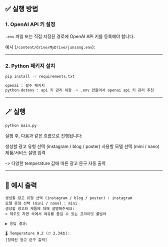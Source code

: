 ## ✅ 실행 방법

### 1. OpenAI API 키 설정
`.env` 파일 또는 직접 지정된 경로에 OpenAI API 키를 등록해야 합니다.

예시 (`/content/drive/MyDrive/junsang.env`):

---
### 2. Python 패키지 설치
```bash
pip install -r requirements.txt

openai : 필수 패키지
python-dotenv : api 키 관리 위함 -> .env 만들어서 openai api 키 관리 추천
```

---
## 🪄 실행
```bash
python main.py
```

실행 후, 다음과 같은 흐름으로 진행됩니다:

생성할 광고 유형 선택 (instagram / blog / poster)
사용할 모델 선택 (mini / nano)
제품/서비스 설명 입력

-> 다양한 temperature 값에 따른 광고 문구 자동 출력

---
## 💬 예시 출력
```
생성할 광고 유형 선택 (instagram / blog / poster) : instagram
모델 유형 선택 (mini / nano) : mini
생성할 광고와 제품에 대해 설명해주세요:
> 제주도 자연 속에서 여유를 즐길 수 있는 프라이빗 풀빌라

▶ 응답 결과:

🌡 Temperature 0.2 (⏱ 2.34초):
[정제된 광고 문구 출력]
```
